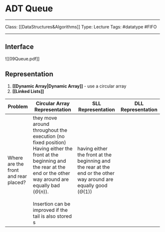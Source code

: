 # ADT Queue
___
Class: [[DataStructures&Algorithms]]
Type: Lecture
Tags: #datatype #FIFO
___
## Interface
![[09Queue.pdf]]

## Representation
1. **[[Dynamic Array|Dynamic Array]]** - use a circular array
2. **[[Linked Lists]]**

| Problem                              | Circular Array Representation                                 | SLL Representation                                                                                                                                                                   | DLL Representation                                                                                                      |
| ------------------------------------ | ------------------------------------------------------------- | ----------------------------------------------------------------------------------------------------------------------------------------------------------------------------------- | ----------------------------------------------------------------------------------------------------------------------- |
| Where are the front and rear placed? | they move around throughout the execution (no fixed position) Having either the front at the beginning and the rear at the end or the other way around are equally bad ($\Theta(n)$).<br><br>Insertion can be improved if the tail is also stored s  | having either the front at the beginning and the rear at the end or the other way around are equally good ($\Theta(1)$) |

